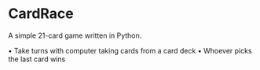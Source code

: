 # CardRace
A simple 21-card game written in Python.

• Take turns with computer taking cards from a card deck
• Whoever picks the last card wins
